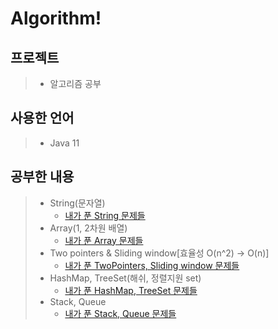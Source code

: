 # Algorithm!  

## 프로젝트 
> - 알고리즘 공부

## 사용한 언어
> - Java 11

## 공부한 내용
> - String(문자열)
>   - [내가 푼 String 문제들](https://github.com/ksungsu/algorithm/tree/master/src/main/java/infrenalgorithm/section01) 
> - Array(1, 2차원 배열)
>   - [내가 푼 Array 문제들](https://github.com/ksungsu/algorithm/tree/master/src/main/java/infrenalgorithm/package02)
> - Two pointers & Sliding window[효율성 O(n^2) -> O(n)]
>   - [내가 푼 TwoPointers, Sliding window 문제들](https://github.com/ksungsu/algorithm/tree/master/src/main/java/infrenalgorithm/section3)
> - HashMap, TreeSet(해쉬, 정렬지원 set)
>   - [내가 푼 HashMap, TreeSet 문제들](https://github.com/ksungsu/algorithm/tree/master/src/main/java/infrenalgorithm/section04)
> - Stack, Queue
>   - [내가 푼 Stack, Queue 문제들](https://github.com/ksungsu/algorithm/tree/master/src/main/java/infrenalgorithm/section05)
